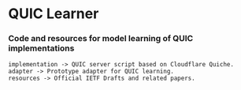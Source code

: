 # QUIC Learner
### Code and resources for model learning of QUIC implementations

```
implementation -> QUIC server script based on Cloudflare Quiche.
adapter -> Prototype adapter for QUIC learning.
resources -> Official IETF Drafts and related papers.
```
